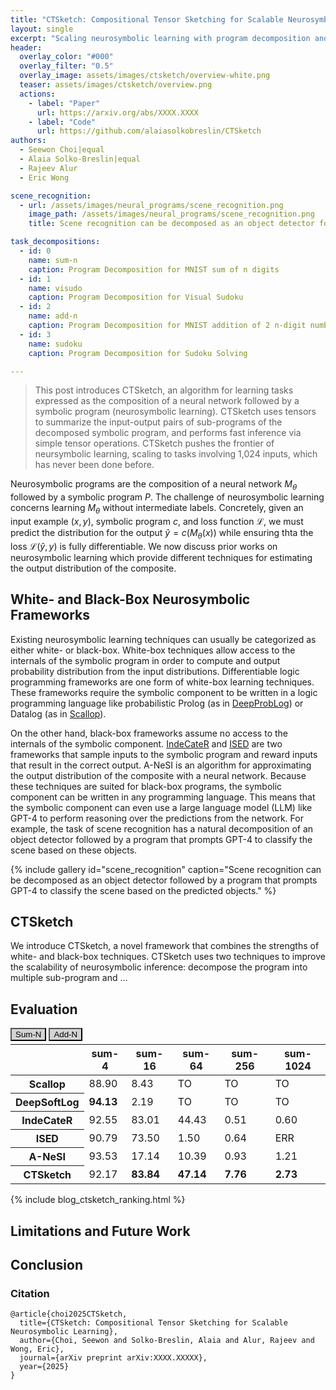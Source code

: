 ```yaml
---
title: "CTSketch: Compositional Tensor Sketching for Scalable Neurosymbolic Learning"
layout: single
excerpt: "Scaling neurosymbolic learning with program decomposition and sketching"
header:
  overlay_color: "#000"
  overlay_filter: "0.5"
  overlay_image: assets/images/ctsketch/overview-white.png
  teaser: assets/images/ctsketch/overview.png
  actions:
    - label: "Paper"
      url: https://arxiv.org/abs/XXXX.XXXX
    - label: "Code"
      url: https://github.com/alaiasolkobreslin/CTSketch
authors:
  - Seewon Choi|equal
  - Alaia Solko-Breslin|equal
  - Rajeev Alur
  - Eric Wong

scene_recognition:
  - url: /assets/images/neural_programs/scene_recognition.png
    image_path: /assets/images/neural_programs/scene_recognition.png
    title: Scene recognition can be decomposed as an object detector followed by a call to GPT-4 to classify the scene.

task_decompositions:
  - id: 0
    name: sum-n
    caption: Program Decomposition for MNIST sum of n digits
  - id: 1
    name: visudo
    caption: Program Decomposition for Visual Sudoku
  - id: 2
    name: add-n
    caption: Program Decomposition for MNIST addition of 2 n-digit numbers
  - id: 3
    name: sudoku
    caption: Program Decomposition for Sudoku Solving

---
```

<style>
.histogram-row {
    display: flex;
    justify-content: space-between;
    flex-wrap: nowrap;
}

.histogram-row > * {
    flex: 0 0 48%; /* this ensures the child takes up 48% of the parent's width (leaving a bit of space between them) */
}

.button-method {
  width: 25%;
  background: rgba(76, 175, 80, 0.0);
  border: 0px;
  border-right: 1px solid #ccc;
  color: #999;
}

.button-sample {
  padding: 5px;
  font-size: 12px;
  background: rgba(76, 175, 80, 0.0);
  display: inline-block;
  margin-right: 15px;
}

.btn-clicked {
  color: black;
}

.container {
  display: flex;
  overflow: auto;
  align-items: center;
}

.container th, .container td {
  text-align: center;
  padding: 1px 5px;
}

.container table {
  width: auto; 
  padding-top:15px;
  margin-right: 5px;
}

.container math, .container div {
  width: auto; 
  margin-right: 15px;
}

.container div {
  margin-left: 15px;
}

.code-block {
  font-size: 14px; /* Adjust the font size as needed */
  text-align: left;
}

.code-snippet {
  display: inline-block;
  margin-left: 15px;
  margin-right: 15px;
}

</style>

<script type="text/x-mathjax-config">
  MathJax.Hub.Config({
    tex2jax: {
      inlineMath: [ ['$','$'], ["\\(","\\)"] ],
      processEscapes: true
    }
  });
</script>
<script src="https://cdnjs.cloudflare.com/ajax/libs/Chart.js/2.9.4/Chart.js"></script>
<script type="text/javascript" async
  src="https://cdnjs.cloudflare.com/ajax/libs/mathjax/2.7.7/MathJax.js?config=TeX-MML-AM_CHTML">
</script>

<script src="https://code.jquery.com/jquery-3.6.0.min.js"></script>
<script src="http://cdn.mathjax.org/mathjax/latest/MathJax.js?config=TeX-AMS_HTML"></script>
<script src="https://code.jquery.com/jquery-3.6.0.min.js"></script>


> This post introduces CTSketch, an algorithm for learning tasks expressed as the composition of a neural network followed by a symbolic program (neurosymbolic learning).
> CTSketch uses tensors to summarize the input-output pairs of sub-programs of the decomposed symbolic program, and performs fast inference via simple tensor operations.
> CTSketch pushes the frontier of neursymbolic learning, scaling to tasks involving 1,024 inputs, which has never been done before. 

Neurosymbolic programs are the composition of a neural network $M_\theta$ followed by a symbolic program $P$.
The challenge of neurosymbolic learning concerns learning $M_\theta$ without intermediate labels.
Concretely, given an input example $(x, y)$, symbolic program $c$, and loss function $\mathcal{L}$, we must predict the distribution for the output $\hat{y} = c(M_{\theta}(x))$ while ensuring thta the loss $\mathcal{L}(\hat{y}, y)$ is fully differentiable.
We now discuss prior works on neurosymbolic learning which provide different techniques for estimating the output distribution of the composite.

## White- and Black-Box Neurosymbolic Frameworks

Existing neurosymbolic learning techniques can usually be categorized as either white- or black-box.
White-box techniques allow access to the internals of the symbolic program in order to compute and output probability distribution from the input distributions.
Differentiable logic programming frameworks are one form of white-box learning techniques.
These frameworks require the symbolic component to be written in a logic programming language like probabilistic Prolog (as in [DeepProbLog](https://arxiv.org/abs/1805.10872)) or Datalog (as in [Scallop](https://arxiv.org/abs/2304.04812)).

On the other hand, black-box frameworks assume no access to the internals of the symbolic component.
[IndeCateR](https://arxiv.org/abs/2311.12569) and [ISED](https://arxiv.org/abs/2406.06246) are two frameworks that sample inputs to the symbolic program and reward inputs that result in the correct output.
A-NeSI is an algorithm for approximating the output distribution of the composite with a neural network.
Because these techniques are suited for black-box programs, the symbolic component can be written in any programming language.
This means that the symbolic component can even use a large language model (LLM) like GPT-4 to perform reasoning over the predictions from the network.
For example, the task of scene recognition has a natural decomposition of an object detector followed by a program that prompts GPT-4 to classify the scene based on these objects.

{% include gallery id="scene_recognition" caption="Scene recognition can be decomposed as an object detector followed by a program that prompts GPT-4 to classify the scene based on the predicted objects." %}

## CTSketch

We introduce CTSketch, a novel framework that combines the strengths of white- and black-box techniques.
CTSketch uses two techniques to improve the scalability of neurosymbolic inference: decompose the program into multiple sub-program and ...

<!-- scales to tasks involving many inputs  -->


## Evaluation
<canvas id="myChart" style="width:100%;"></canvas>
<script>
  const data = {
    labels: ["sum-1024", "add-100", "visudo", "sudoku", "hwf", "scene", "leaf"],
    datasets: [
      {
        label: 'Scallop',
        data: [0.0, 0.0, 0.0, 0.0, 96.65, 0.0, 0.0], 
        borderColor: "#B85450",
        backgroundColor: "#F8CECC",
        borderWidth: 1,
      },
      {
        label: 'DeepSoftLog',
        data: [0.0, 25.6, 0.0, 0.0, 0.0, 0.0, 0.0], 
        borderColor: "#e38820",
        backgroundColor: "#ffcf99",
        borderWidth: 1,
      },
      {
        label: 'IndeCateR',
        data: [0.6, 0.0, 81.92, 66.50, 95.08, 69.16, 12.72],
        borderColor: "#408bcf",
        backgroundColor: "#99c8f2",
        borderWidth: 1,
      },
      {
        label: 'ISED',
        data: [0.0, 0.0, 50.0, 80.32, 97.34, 79.95, 68.59],
        borderColor: "#9673A6",
        backgroundColor: "#E1D5E7",
        borderWidth: 1,
      },
      {
        label: 'A-NeSI',
        data: [1.21, 0.0, 92.11, 26.36, 3.13, 72.40, 61.46], 
        borderColor: "#D6B656",
        backgroundColor: "#FFF2CC",
        borderWidth: 1,
      },
      {
        label: 'CTSketch',
        data: [2.73, 23.5, 92.5, 81.46, 95.22, 74.55, 69.78], 
        borderColor: "#82B366",
        backgroundColor: "#D5E8D4",
        borderWidth: 1,
      },
    ]
  };
  new Chart(document.getElementById("myChart"), {
    type: "bar",
    data: data,
    options: {
      plugins: {
        legend: {
          display: true,
        },
      },
    }
  });
</script>


<body>
    <button id="sumButton" style="background-color: lightgrey" onclick="showCustomTable()">Sum-N</button>
    <button id="addButton" style="background-color: lightgrey" onclick="showMnistArithTable()">Add-N</button>
    <table id="sumTable" class="styled-table" style="margin-top: 5px;">
        <thead>
            <tr>
                <th></th>
                <th>sum-4</th>
                <th>sum-16</th>
                <th>sum-64</th>
                <th>sum-256</th>
                <th>sum-1024</th>
            </tr>
        </thead>
        <tbody>
            <tr>
                <th>Scallop</th>
                <td>88.90</td>
                <td>8.43</td>
                <td>TO</td>
                <td>TO</td>
                <td>TO</td>
            </tr>
            <tr>
                <th>DeepSoftLog</th>
                <td><strong>94.13</strong></td>
                <td>2.19</td>
                <td>TO</td>
                <td>TO</td>
                <td>TO</td>
            </tr>
            <tr>
                <th>IndeCateR</th>
                <td>92.55</td>
                <td>83.01</td>
                <td>44.43</td>
                <td>0.51</td>
                <td>0.60</td>
            </tr>
            <tr>
                <th>ISED</th>
                <td>90.79</td>
                <td>73.50</td>
                <td>1.50</td>
                <td>0.64</td>
                <td>ERR</td>
            </tr>
            <tr>
                <th>A-NeSI</th>
                <td>93.53</td>
                <td>17.14</td>
                <td>10.39</td>
                <td>0.93</td>
                <td>1.21</td>
            </tr>
            <tr>
                <th>CTSketch</th>
                <td>92.17</td>
                <td><strong>83.84</strong></td>
                <td><strong>47.14</strong></td>
                <td><strong>7.76</strong></td>
                <td><strong>2.73</strong></td>
            </tr>
        </tbody>
    </table>
    <table id="addTable" class="styled-table" style="display:none; margin-top:5px">
        <thead>
            <tr>
                <th></th>
                <th>add-1</th>
                <th>add-2</th>
                <th>add-4</th>
                <th>add-15</th>
                <th>add-100</th>
            </tr>
        </thead>
        <tbody>
            <tr>
                <th>Scallop</th>
                <td>96.9</td>
                <td>95.3</td>
                <td>TO</td>
                <td>TO</td>
                <td>TO</td>
            </tr>
            <tr>
                <th>DeepSoftLog</th>
                <td><strong>98.4</strong></td>
                <td>96.6</td>
                <td><strong>93.5</strong></td>
                <td><strong>77.1</strong></td>
                <td><strong>25.6</strong></td>
            </tr>
            <tr>
                <th>IndeCateR</th>
                <td>97.7</td>
                <td>93.3</td>
                <td>89.0</td>
                <td>69.6</td>
                <td>ERR</td>
            </tr>
            <tr>
                <th>ISED</th>
                <td>91.4</td>
                <td>93.1</td>
                <td>89.7</td>
                <td>0.0</td>
                <td>0.0</td>
            </tr>
            <tr>
                <th>A-NeSI</th>
                <td>97.4</td>
                <td>96.0</td>
                <td>92.1</td>
                <td>76.8</td>
                <td>ERR</td>
            </tr>
            <tr>
                <th>CTSketch</th>
                <td>98.3</td>
                <td><strong>96.7</strong></td>
                <td>92.5</td>
                <td>74.8</td>
                <td>23.5</td>
            </tr>
        </tbody>
    </table>
    <script>
        function showCustomTable() {
            document.getElementById("sumTable").style.display = "table";
            document.getElementById("addTable").style.display = "none";
        }
        function showMnistArithTable() {
            document.getElementById("sumTable").style.display = "none";
            document.getElementById("addTable").style.display = "table";
        }
        function showMnistOtherTable() {
            document.getElementById("sumTable").style.display = "none";
            document.getElementById("addTable").style.display = "none";
        }
        // Show custom table by default
        showCustomTable();
    </script>
</body>

<div style="margin-bottom:20px">
<canvas width="200" height="130" id="time-compare-canvas">
{% include blog_ctsketch_ranking.html %}
</canvas>
</div>

## Limitations and Future Work


## Conclusion


### Citation
```
@article{choi2025CTSketch,
  title={CTSketch: Compositional Tensor Sketching for Scalable Neurosymbolic Learning},
  author={Choi, Seewon and Solko-Breslin, Alaia and Alur, Rajeev and Wong, Eric},
  journal={arXiv preprint arXiv:XXXX.XXXXX},
  year={2025}
}
```